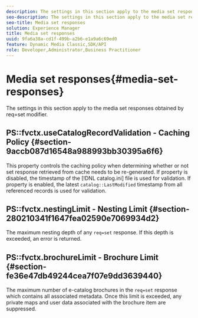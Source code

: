 ```yaml
---
description: The settings in this section apply to the media set responses obtained by req=set modifier.
seo-description: The settings in this section apply to the media set responses obtained by req=set modifier.
seo-title: Media set responses
solution: Experience Manager
title: Media set responses
uuid: 9fa6a38a-cd1f-499b-a2b6-e1a9a6c69ed0
feature: Dynamic Media Classic,SDK/API
role: Developer,Administrator,Business Practitioner
---
```


# Media set responses{#media-set-responses}

The settings in this section apply to the media set responses obtained by req=set modifier.

## PS::fvctx.useCatalogRecordValidation - Caching Policy {#section-9accb087d16548a988993bb30395a6f6}

This property controls the caching policy when determining whether or not set response retrieved from cache needs to be re-generated. If property is disabled, the timestamp of the [!DNL catalog.ini] file is used for validation. If property is enabled, the latest `catalog::LastModified` timestamp from all referenced records is used for validation.

## PS::fvctx.nestingLimit - Nesting Limit {#section-280210341f1647fea02590e7069934d2}

The maximum nesting depth of any `req=set` response. If this depth is exceeded, an error is returned.

## PS::fvctx.brochureLimit - Brochure Limit {#section-fe36e47db49244cea7f07e9dd3639440}

The maximum number of e-catalog brochures in the `req=set` response which contains all associated metadata. Once this limit is exceeded, any private maps and user data associated with the brochure item are suppressed. 
